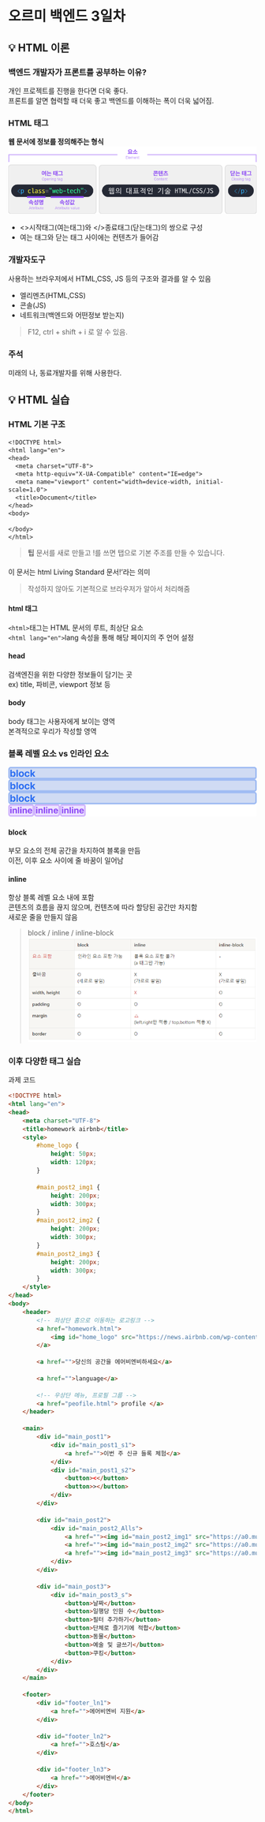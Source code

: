 # 오르미 백엔드 3일차

## 💡 HTML 이론

### 백엔드 개발자가 프론트를 공부하는 이유?
개인 프로젝트를 진행을 한다면 더욱 좋다.\
프론트를 알면 협력할 때 더욱 좋고 백엔드를 이해하는 폭이 더욱 넓어짐.

### HTML 태그
**웹 문서에 정보를 정의해주는 형식**
![요소 이미지](img/day3/tag_element.png)
-   <>시작태그(여는태그)와 </>종료태그(닫는태그)의 쌍으로 구성
-   여는 태그와 닫는 태그 사이에는 컨텐츠가 들어감

### 개발자도구
사용하는 브라우저에서 HTML,CSS, JS 등의 구조와 결과를 알 수 있음

-   엘리멘츠(HTML,CSS)
-   콘솔(JS)
-   네트워크(백엔드와 어떤정보 받는지)

> F12, ctrl + shift + i 로 알 수 있음.

### 주석
미래의 나, 동료개발자를 위해 사용한다.

## 💡 HTML 실습

### HTML 기본 구조
```
<!DOCTYPE html>
<html lang="en">
<head>
  <meta charset="UTF-8">
  <meta http-equiv="X-UA-Compatible" content="IE=edge">
  <meta name="viewport" content="width=device-width, initial-scale=1.0">
  <title>Document</title>
</head>
<body>
  
</body>
</html>
```

> **팁** 문서를 새로 만들고 !를 쓰면 탭으로 기본 주조를 만들 수 있습니다.
 
#### <!DOCTYPE html>
이 문서는 html Living Standard 문서!’라는 의미
> 작성하지 않아도 기본적으로 브라우저가 알아서 처리해줌
> 


#### html 태그
`<html>`태그는 HTML 문서의 루트, 최상단 요소\
`<html lang="en">`lang 속성을 통해 해당 페이지의 주 언어 설정

#### head

검색엔진을 위한 다양한 정보들이 담기는 곳\
ex) title, 파비콘, viewport 정보 등

#### body
body 태그는 사용자에게 보이는 영역\
본격적으로 우리가 작성할 영역

### 블록 레벨 요소 vs 인라인 요소

![블록 레벨 요소 vs 인라인 요소](img/day3/block-inline.png)

#### block
부모 요소의 전체 공간을 차지하여 블록을 만듬\
이전, 이후 요소 사이에 줄 바꿈이 일어남

#### inline
항상 블록 레벨 요소 내에 포함\
콘텐츠의 흐름을 끊지 않으며, 컨텐츠에 따라 할당된 공간만 차지함\
새로운 줄을 만들지 않음

> block / inline / inline-block
> ![block / inline / inline-block 관계도](img/day3/block_inline_inline-block.png)
> 


### 이후 다양한 태그 실습
과제 코드
```html
<!DOCTYPE html>
<html lang="en">
<head>
    <meta charset="UTF-8">
    <title>homework airbnb</title>
    <style>
        #home_logo {
            height: 50px;
            width: 120px;
        }

        #main_post2_img1 {
            height: 200px;
            width: 300px;
        }
        #main_post2_img2 {
            height: 200px;
            width: 300px;
        }
        #main_post2_img3 {
            height: 200px;
            width: 300px;
        }
    </style>
</head>
<body>
    <header>
        <!-- 좌상단 홈으로 이동하는 로고링크 -->
        <a href="homework.html">
            <img id="home_logo" src="https://news.airbnb.com/wp-content/uploads/sites/4/2017/07/airbnb-newsroom-twitter-card-default.png?fit=2400%2C1260" alt="logo">
        </a>

        <a href="">당신의 공간을 에어비엔비하세요</a>

        <a href="">language</a>

        <!-- 우상단 메뉴, 프로필 그룹 -->
        <a href="peofile.html"> profile </a>
    </header>

    <main>
        <div id="main_post1">
            <div id="main_post1_s1">
                <a href="">이번 주 신규 들록 체험</a>
            </div>
            <div id="main_post1_s2">
                <button><</button>
                <button>></button>
            </div>
        </div>

        <div id="main_post2">
            <div id="main_post2_Alls">
                <a href=""><img id="main_post2_img1" src="https://a0.muscache.com/im/pictures/e35bb307-05f4-48a4-bdc5-3b2198bb9451.jpg?im_w=1440" alt=""></a>
                <a href=""><img id="main_post2_img2" src="https://a0.muscache.com/im/pictures/2fe40f4f-5ea3-432f-9fbd-e2ce3c6c3855.jpg?im_w=1440" alt=""></a>
                <a href=""><img id="main_post2_img3" src="https://a0.muscache.com/im/pictures/2fe40f4f-5ea3-432f-9fbd-e2ce3c6c3855.jpg?im_w=1440" alt=""></a>
            </div>
        </div>

        <div id="main_post3">
            <div id="main_post3_s">
                <button>날짜</button>
                <button>일행당 인원 수</button>
                <button>필터 추가하기</button>
                <button>단체로 즐기기에 적합</button>
                <button>동물</button>
                <button>예술 및 글쓰기</button>
                <button>쿠킹</button>
            </div>
        </div>
    </main>

    <footer>
        <div id="footer_ln1">
            <a href="">에어비엔비 지원</a>
        </div>

        <div id="footer_ln2">
            <a href="">호스팅</a>
        </div>

        <div id="footer_ln3">
            <a href="">에어비엔비</a>
        </div>
    </footer>
</body>
</html>
```